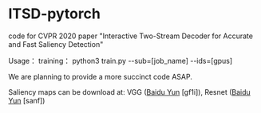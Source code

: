 # ITSD-pytorch
code for CVPR 2020 paper "Interactive Two-Stream Decoder for Accurate and Fast Saliency Detection"

Usage：
training： python3 train.py --sub=[job_name] --ids=[gpus]

We are planning to provide a more succinct code ASAP.

Saliency maps can be download at: VGG ([Baidu Yun](https://pan.baidu.com/s/1AdkLgfOK1jwgcqk06zwOwQ) \[gf1i\]), Resnet ([Baidu Yun](https://pan.baidu.com/s/1Gu9RpKuMdZrj1iJvh4A2og) \[sanf\])
